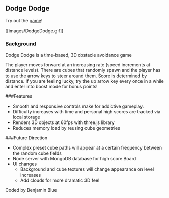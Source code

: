 ## Dodge Dodge

Try out the [game](https://dalthecow.github.io/DodgeDodge)!

[[images/DodgeDodge.gif]]

### Background

Dodge Dodge is a time-based, 3D obstacle avoidance game

The player moves forward at an increasing rate (speed increments at distance levels). There are cubes that randomly spawn and the player has to use the arrow keys to steer around them. Score is determined by distance. If you are feeling lucky, try the up arrow key every once in a while and enter into boost mode for bonus points!

###Features

- Smooth and responsive controls make for addictive gameplay.
- Difficulty increases with time and personal high scores are tracked via local storage
- Renders 3D objects at 60fps with three.js library
- Reduces memory load by reusing cube geometries

###Future Direction

- Complex preset cube paths will appear at a certain frequency between the random cube fields
- Node server with MongoDB database for high score Board
- UI changes
  - Background and cube textures will change appearance on level increases
  - Add clouds for more dramatic 3D feel

Coded by Benjamin Blue